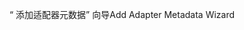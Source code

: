 <span data-ttu-id="b4360-101">“ 添加适配器元数据” 向导</span><span class="sxs-lookup"><span data-stu-id="b4360-101">Add Adapter Metadata Wizard</span></span>